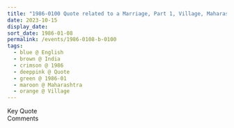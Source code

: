 ```yaml
---
title: "1986-0100 Quote related to a Marriage, Part 1, Village, Maharashtra, India"
date: 2023-10-15
display_date: 
sort_date: 1986-01-08
permalink: /events/1986-0108-b-0100
tags:
  - blue @ English
  - brown @ India
  - crimson @ 1986
  - deeppink @ Quote
  - green @ 1986-01
  - maroon @ Maharashtra
  - orange @ Village
---
```


<wave-list>
  <list-title color="green" width="75">Key Quote</list-title>
  <list-item color="BlanchedAlmond"  width="200"></list-item>
  <list-item color="Lavender"></list-item>
  <list-item color="BlanchedAlmond"></list-item>
</wave-list>

<br>

<wave-list>
  <list-title color="green" width="75">Comments</list-title>
  <list-item color="BlanchedAlmond"  width="200"></list-item>
  <list-item color="Lavender"></list-item>
  <list-item color="BlanchedAlmond"></list-item>
</wave-list>